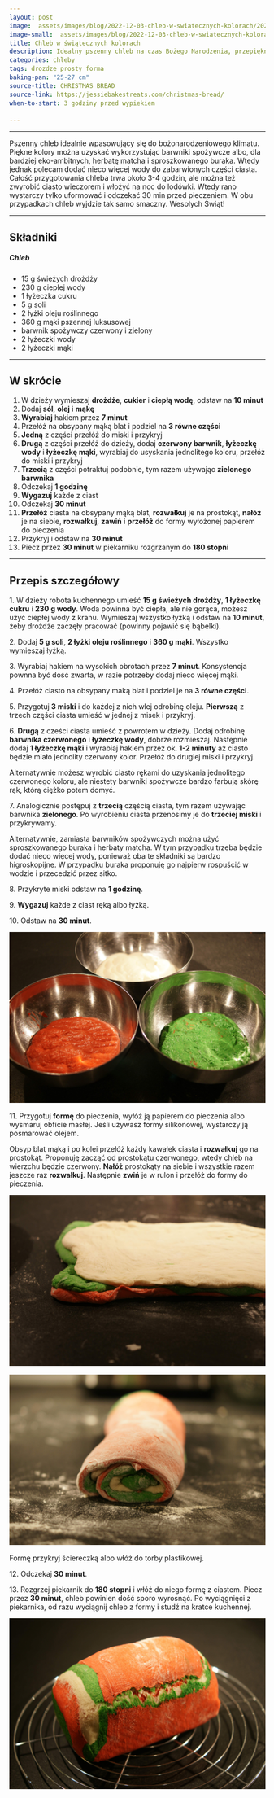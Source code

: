 ```yaml
---
layout: post
image:  assets/images/blog/2022-12-03-chleb-w-swiatecznych-kolorach/2022-12-03-chleb-w-swiatecznych-kolorach.jpg
image-small:  assets/images/blog/2022-12-03-chleb-w-swiatecznych-kolorach/2022-12-03-chleb-w-swiatecznych-kolorach-small.jpg
title: Chleb w świątecznych kolorach
description: Idealny pszenny chleb na czas Bożego Narodzenia, przepiękny i świąteczny.
categories: chleby
tags: drozdze prosty forma
baking-pan: "25-27 cm"
source-title: CHRISTMAS BREAD
source-link: https://jessiebakestreats.com/christmas-bread/
when-to-start: 3 godziny przed wypiekiem

---
```


-----

Pszenny chleb idealnie wpasowujący się do bożonarodzeniowego klimatu. Piękne kolory można uzyskać wykorzystując barwniki spożywcze albo, dla bardziej eko-ambitnych, herbatę matcha i sproszkowanego buraka. Wtedy jednak polecam dodać nieco więcej wody do zabarwionych części ciasta. Całość przygotowania chleba trwa około 3-4 godzin, ale można też zwyrobić ciasto wieczorem i włożyć na noc do lodówki. Wtedy rano wystarczy tylko uformować i odczekać 30 min przed pieczeniem. W obu przypadkach chleb wyjdzie tak samo smaczny. Wesołych Świąt!

-----

## Składniki

##### Chleb

* 15 g świeżych drożdży
* 230 g ciepłej wody
* 1 łyżeczka cukru
* 5 g soli
* 2 łyżki oleju roślinnego
* 360 g mąki pszennej luksusowej
* barwnik spożywczy czerwony i zielony
* 2 łyżeczki wody
* 2 łyżeczki mąki

-----

## W skrócie

1. W dzieży wymieszaj **drożdże**, **cukier** i **ciepłą wodę**, odstaw na **10 minut**
2. Dodaj **sól**, **olej** i **mąkę**
3. **Wyrabiaj** hakiem przez **7 minut**
4. Przełóż na obsypany mąką blat i podziel na **3 równe części**
5. **Jedną** z części przełóż do miski i przykryj
6. **Drugą** z części przełóż do dzieży, dodaj **czerwony barwnik**, **łyżeczkę wody** i **łyżeczkę mąki**, wyrabiaj do usyskania jednolitego koloru, przełóż do miski i przykryj
7. **Trzecią** z części potraktuj podobnie, tym razem używając **zielonego barwnika**
8. Odczekaj **1 godzinę**
9. **Wygazuj** każde z ciast
10. Odczekaj **30 minut**
11. **Przełóż** ciasta na obsypany mąką blat, **rozwałkuj** je na prostokąt, **nałóż** je na siebie, **rozwałkuj**, **zawiń** i **przełóż** do formy wyłożonej papierem do pieczenia
12. Przykryj i odstaw na **30 minut**
13. Piecz przez **30 minut** w piekarniku rozgrzanym do **180 stopni**

-----

## Przepis szczegółowy

1\. W dzieży robota kuchennego umieść **15 g świeżych drożdży**, **1 łyżeczkę cukru** i **230 g wody**. Woda powinna być ciepła, ale nie gorąca, możesz użyć ciepłej wody z kranu. Wymieszaj wszystko łyżką i odstaw na **10 minut**, żeby drożdże zaczęły pracować (powinny pojawić się bąbelki).

2\. Dodaj **5 g soli**, **2 łyżki oleju roślinnego** i **360 g mąki**. Wszystko wymieszaj łyżką.

3\. Wyrabiaj hakiem na wysokich obrotach przez **7 minut**. Konsystencja pownna być dość zwarta, w razie potrzeby dodaj nieco więcej mąki.

4\. Przełóż ciasto na obsypany maką blat i podziel je na **3 równe części**.

5\. Przygotuj **3 miski** i do każdej z nich wlej odrobinę oleju. **Pierwszą** z trzech części ciasta umieść w jednej z misek i przykryj.

6\. **Drugą** z cześci ciasta umieść z powrotem w dzieży. Dodaj odrobinę **barwnika czerwonego** i **łyżeczkę wody**, dobrze rozmieszaj. Następnie dodaj **1 łyżeczkę mąki** i wyrabiaj hakiem przez ok. **1-2 minuty** aż ciasto będzie miało jednolity czerwony kolor. Przełóż do drugiej miski i przykryj.

Alternatywnie możesz wyrobić ciasto rękami do uzyskania jednolitego czerwonego koloru, ale niestety barwniki spożywcze bardzo farbują skórę rąk, którą ciężko potem domyć.

7\. Analogicznie postępuj z **trzecią** częścią ciasta, tym razem używając barwnika **zielonego**. Po wyrobieniu ciasta przenosimy je do **trzeciej miski** i przykrywamy.

Alternatywnie, zamiasta barwników spożywczych można użyć sproszkowanego buraka i herbaty matcha. W tym przypadku trzeba będzie dodać nieco więcej wody, ponieważ oba te składniki są bardzo higroskopijne. W przypadku buraka proponuję go najpierw rospuścić w wodzie i przecedzić przez sitko.

8\. Przykryte miski odstaw na **1 godzinę**.

9\. **Wygazuj** każde z ciast ręką albo łyżką.

10\. Odstaw na **30 minut**.

![Chleb w świątecznych kolorach - wyrastanie](/assets/images/blog/2022-12-03-chleb-w-swiatecznych-kolorach/2022-12-03-chleb-w-swiatecznych-kolorach-wyrastanie.jpg)

11\. Przygotuj **formę** do pieczenia, wyłóż ją papierem do pieczenia albo wysmaruj obficie masłej. Jeśli używasz formy silikonowej, wystarczy ją posmarować olejem.

Obsyp blat mąką i po kolei przełóż każdy kawałek ciasta i **rozwałkuj** go na prostokąt. Proponuję zacząć od prostokątu czerwonego, wtedy chleb na wierzchu będzie czerwony. **Nałóż** prostokąty na siebie i wszystkie razem jeszcze raz **rozwałkuj**. Następnie **zwiń** je w rulon i przełóż do formy do pieczenia.

![Chleb w świątecznych kolorach - wałkowanie](/assets/images/blog/2022-12-03-chleb-w-swiatecznych-kolorach/2022-12-03-chleb-w-swiatecznych-kolorach-walkowanie.jpg)

![Chleb w świątecznych kolorach - zawinięty](/assets/images/blog/2022-12-03-chleb-w-swiatecznych-kolorach/2022-12-03-chleb-w-swiatecznych-kolorach-zawiniety.jpg)

Formę przykryj ściereczką albo włóż do torby plastikowej.

12\. Odczekaj **30 minut**.

13\. Rozgrzej piekarnik do **180 stopni** i włóż do niego formę z ciastem. Piecz przez **30 minut**, chleb powinien dość sporo wyrosnąć. Po wyciągnięci z piekarnika, od razu wyciągnij chleb z formy i studź na kratce kuchennej.

![Chleb w świątecznych kolorach](/assets/images/blog/2022-12-03-chleb-w-swiatecznych-kolorach/2022-12-03-chleb-w-swiatecznych-kolorach-gotowy.jpg)

